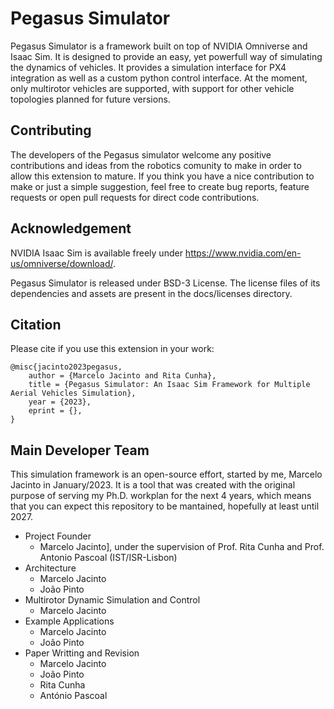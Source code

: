 # Pegasus Simulator

Pegasus Simulator is a framework built on top of NVIDIA
Omniverse and Isaac
Sim. It is designed to provide an easy, yet powerfull way of simulating the dynamics of vehicles. It provides a simulation interface for PX4 integration as well as a custom python control interface. At the moment, only multirotor vehicles are supported, with support for other vehicle topologies planned for future versions.

## Contributing

The developers of the Pegasus simulator welcome any positive contributions and ideas from the robotics comunity to make
in order to allow this extension to mature. If you think you have a nice contribution to make or just a simple suggestion,
feel free to create bug reports, feature requests or open pull requests for direct code contributions.

## Acknowledgement

NVIDIA Isaac Sim is available freely under https://www.nvidia.com/en-us/omniverse/download/.

Pegasus Simulator is released under BSD-3 License.
The license files of its dependencies and assets are present in the docs/licenses directory.

## Citation
Please cite if you use this extension in your work:

```
@misc{jacinto2023pegasus,
	author = {Marcelo Jacinto and Rita Cunha},
	title = {Pegasus Simulator: An Isaac Sim Framework for Multiple Aerial Vehicles Simulation},
	year = {2023},
	eprint = {},
}
```

## Main Developer Team

This simulation framework is an open-source effort, started by me, Marcelo Jacinto in January/2023. It is a tool that was created with the original purpose of serving my Ph.D. workplan for the next 4 years, which means that you can expect this repository to be mantained, hopefully at least until 2027.

* Project Founder
	* Marcelo Jacinto], under the supervision of Prof. Rita Cunha and Prof. Antonio Pascoal (IST/ISR-Lisbon)
* Architecture
    * Marcelo Jacinto
	* João Pinto
* Multirotor Dynamic Simulation and Control
    * Marcelo Jacinto
* Example Applications
	* Marcelo Jacinto
	* João Pinto
* Paper Writting and Revision
	* Marcelo Jacinto
	* João Pinto
	* Rita Cunha
	* António Pascoal
